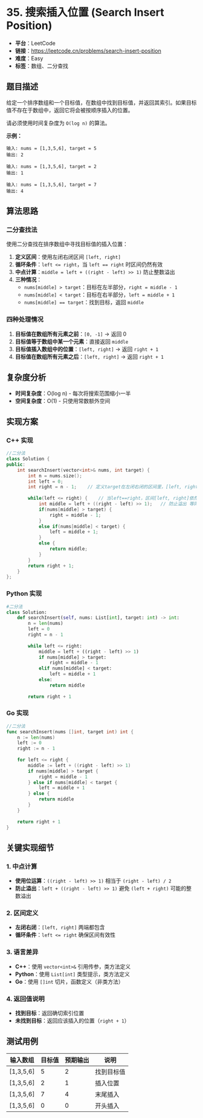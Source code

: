 # 35. 搜索插入位置 (Search Insert Position)

- **平台**：LeetCode
- **链接**：https://leetcode.cn/problems/search-insert-position
- **难度**：Easy
- **标签**：数组、二分查找

## 题目描述

给定一个排序数组和一个目标值，在数组中找到目标值，并返回其索引。如果目标值不存在于数组中，返回它将会被按顺序插入的位置。

请必须使用时间复杂度为 `O(log n)` 的算法。

**示例：**
```
输入: nums = [1,3,5,6], target = 5
输出: 2

输入: nums = [1,3,5,6], target = 2
输出: 1

输入: nums = [1,3,5,6], target = 7
输出: 4
```

## 算法思路

### 二分查找法

使用二分查找在排序数组中寻找目标值的插入位置：

1. **定义区间**：使用左闭右闭区间 `[left, right]`
2. **循环条件**：`left <= right`，当 `left == right` 时区间仍然有效
3. **中点计算**：`middle = left + ((right - left) >> 1)` 防止整数溢出
4. **三种情况**：
   - `nums[middle] > target`：目标在左半部分，`right = middle - 1`
   - `nums[middle] < target`：目标在右半部分，`left = middle + 1`
   - `nums[middle] == target`：找到目标，返回 `middle`

### 四种处理情况

1. **目标值在数组所有元素之前**：`[0, -1]` → 返回 0
2. **目标值等于数组中某一个元素**：直接返回 `middle`
3. **目标值插入数组中的位置**：`[left, right]` → 返回 `right + 1`
4. **目标值在数组所有元素之后**：`[left, right]` → 返回 `right + 1`

## 复杂度分析

- **时间复杂度**：O(log n) - 每次将搜索范围缩小一半
- **空间复杂度**：O(1) - 只使用常数额外空间

## 实现方案

### C++ 实现

```cpp
//二分法  
class Solution {
public:
    int searchInsert(vector<int>& nums, int target) {
        int n = nums.size();
        int left = 0;
        int right = n - 1;    // 定义target在左闭右闭的区间里，[left, right]
        
        while(left <= right) {    // 当left==right，区间[left, right]依然有效
            int middle = left + ((right - left) >> 1);   // 防止溢出 等同于(left + right)/2
            if(nums[middle] > target) {
                right = middle - 1;
            }
            else if(nums[middle] < target) {
                left = middle + 1;
            }
            else {
                return middle;
            }
        }
        return right + 1;
    }
};
```

### Python 实现

```python
#二分法
class Solution:
    def searchInsert(self, nums: List[int], target: int) -> int:
        n = len(nums)
        left = 0
        right = n - 1
        
        while left <= right:
            middle = left + ((right - left) >> 1)
            if nums[middle] > target:
                right = middle - 1
            elif nums[middle] < target:
                left = middle + 1
            else:
                return middle
        
        return right + 1
```

### Go 实现

```go
//二分法
func searchInsert(nums []int, target int) int {
    n := len(nums)
    left := 0
    right := n - 1
    
    for left <= right {
        middle := left + ((right - left) >> 1)
        if nums[middle] > target {
            right = middle - 1
        } else if nums[middle] < target {
            left = middle + 1
        } else {
            return middle
        }
    }
    
    return right + 1
}
```

## 关键实现细节

### 1. 中点计算
- **使用位运算**：`((right - left) >> 1)` 相当于 `(right - left) / 2`
- **防止溢出**：`left + ((right - left) >> 1)` 避免 `(left + right)` 可能的整数溢出

### 2. 区间定义
- **左闭右闭**：`[left, right]` 两端都包含
- **循环条件**：`left <= right` 确保区间有效性

### 3. 语言差异
- **C++**：使用 `vector<int>&` 引用传参，类方法定义
- **Python**：使用 `List[int]` 类型提示，类方法定义  
- **Go**：使用 `[]int` 切片，函数定义（非类方法）

### 4. 返回值说明
- **找到目标**：返回确切索引位置
- **未找到目标**：返回应该插入的位置（`right + 1`）

## 测试用例

| 输入数组 | 目标值 | 预期输出 | 说明 |
|---------|--------|----------|------|
| [1,3,5,6] | 5 | 2 | 找到目标值 |
| [1,3,5,6] | 2 | 1 | 插入位置 |
| [1,3,5,6] | 7 | 4 | 末尾插入 |
| [1,3,5,6] | 0 | 0 | 开头插入 |